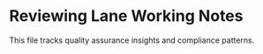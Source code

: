 # Reviewing Lane Working Notes

This file tracks quality assurance insights and compliance patterns.